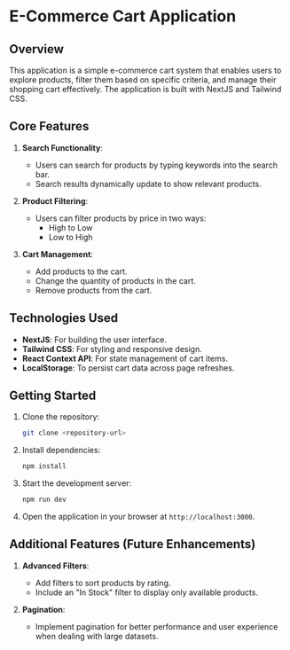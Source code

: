 # E-Commerce Cart Application

## Overview
This application is a simple e-commerce cart system that enables users to explore products, filter them based on specific criteria, and manage their shopping cart effectively. The application is built with NextJS and Tailwind CSS.

## Core Features
1. **Search Functionality**:
   - Users can search for products by typing keywords into the search bar.
   - Search results dynamically update to show relevant products.

2. **Product Filtering**:
   - Users can filter products by price in two ways:
     - High to Low
     - Low to High

3. **Cart Management**:
   - Add products to the cart.
   - Change the quantity of products in the cart.
   - Remove products from the cart.

## Technologies Used
- **NextJS**: For building the user interface.
- **Tailwind CSS**: For styling and responsive design.
- **React Context API**: For state management of cart items.
- **LocalStorage**: To persist cart data across page refreshes.

## Getting Started
1. Clone the repository:
   ```bash
   git clone <repository-url>
   ```
2. Install dependencies:
   ```bash
   npm install
   ```
3. Start the development server:
   ```bash
   npm run dev
   ```
4. Open the application in your browser at `http://localhost:3000`.

## Additional Features (Future Enhancements)
1. **Advanced Filters**:
   - Add filters to sort products by rating.
   - Include an "In Stock" filter to display only available products.

2. **Pagination**:
   - Implement pagination for better performance and user experience when dealing with large datasets.
